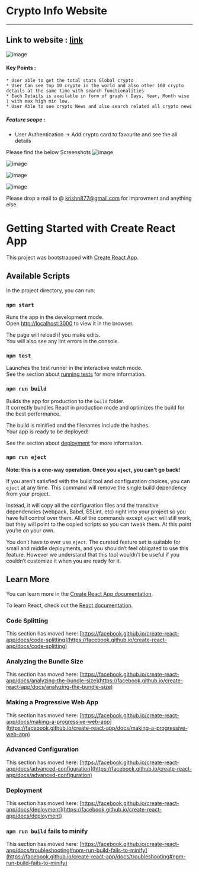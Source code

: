   #                               Crypto Info Website
   ____________________________________________________________________________________________________

##                    Link to website : [link](https://crypinfo-9f26c.firebaseapp.com/)
![image](https://user-images.githubusercontent.com/79524859/145721404-503b477d-43fe-4331-9461-fc4339e35782.png)
       
#### Key Points :
    * User able to get the total stats Global crypto 
    * User Can see top 10 crypto in the world and also other 100 crypto details at the same time with search functionalities 
    * Each Details is available in form of graph ( Days, Year, Month wise ) with max high min low.
    * User Able to see crypto News and also search related all crypto news 
       
##### Feature scope :
* User Authentication -> Add crypto card to favourite and see the all details

Please find the below Screenshots
![image](https://user-images.githubusercontent.com/79524859/145721787-284fe703-583e-4c62-8ffd-2b158a83cffb.png)

![image](https://user-images.githubusercontent.com/79524859/145721662-38853cd6-d32b-4fdf-ae2e-f4741daf1be7.png)
       
![image](https://user-images.githubusercontent.com/79524859/145721676-e4258c57-e61c-4c9c-a35a-32767b8a405b.png)
        
![image](https://user-images.githubusercontent.com/79524859/145721687-45f6c7a7-5193-4c48-94f8-3ac874077343.png)
        

      
Please drop a mail to @ krishn877@gmail.com for improvment and anything else. 


# Getting Started with Create React App

This project was bootstrapped with [Create React App](https://github.com/facebook/create-react-app).

## Available Scripts

In the project directory, you can run:

### `npm start`

Runs the app in the development mode.\
Open [http://localhost:3000](http://localhost:3000) to view it in the browser.

The page will reload if you make edits.\
You will also see any lint errors in the console.

### `npm test`

Launches the test runner in the interactive watch mode.\
See the section about [running tests](https://facebook.github.io/create-react-app/docs/running-tests) for more information.

### `npm run build`

Builds the app for production to the `build` folder.\
It correctly bundles React in production mode and optimizes the build for the best performance.

The build is minified and the filenames include the hashes.\
Your app is ready to be deployed!

See the section about [deployment](https://facebook.github.io/create-react-app/docs/deployment) for more information.

### `npm run eject`

**Note: this is a one-way operation. Once you `eject`, you can’t go back!**

If you aren’t satisfied with the build tool and configuration choices, you can `eject` at any time. This command will remove the single build dependency from your project.

Instead, it will copy all the configuration files and the transitive dependencies (webpack, Babel, ESLint, etc) right into your project so you have full control over them. All of the commands except `eject` will still work, but they will point to the copied scripts so you can tweak them. At this point you’re on your own.

You don’t have to ever use `eject`. The curated feature set is suitable for small and middle deployments, and you shouldn’t feel obligated to use this feature. However we understand that this tool wouldn’t be useful if you couldn’t customize it when you are ready for it.

## Learn More

You can learn more in the [Create React App documentation](https://facebook.github.io/create-react-app/docs/getting-started).

To learn React, check out the [React documentation](https://reactjs.org/).

### Code Splitting

This section has moved here: [https://facebook.github.io/create-react-app/docs/code-splitting](https://facebook.github.io/create-react-app/docs/code-splitting)

### Analyzing the Bundle Size

This section has moved here: [https://facebook.github.io/create-react-app/docs/analyzing-the-bundle-size](https://facebook.github.io/create-react-app/docs/analyzing-the-bundle-size)

### Making a Progressive Web App

This section has moved here: [https://facebook.github.io/create-react-app/docs/making-a-progressive-web-app](https://facebook.github.io/create-react-app/docs/making-a-progressive-web-app)

### Advanced Configuration

This section has moved here: [https://facebook.github.io/create-react-app/docs/advanced-configuration](https://facebook.github.io/create-react-app/docs/advanced-configuration)

### Deployment

This section has moved here: [https://facebook.github.io/create-react-app/docs/deployment](https://facebook.github.io/create-react-app/docs/deployment)

### `npm run build` fails to minify

This section has moved here: [https://facebook.github.io/create-react-app/docs/troubleshooting#npm-run-build-fails-to-minify](https://facebook.github.io/create-react-app/docs/troubleshooting#npm-run-build-fails-to-minify)
